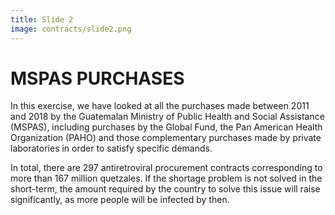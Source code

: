 ```yaml
---
title: Slide 2
image: contracts/slide2.png
---
```


# MSPAS PURCHASES

In this exercise, we have looked at all the purchases made between 2011 and 2018 by the Guatemalan Ministry of Public Health and Social Assistance (MSPAS), including purchases by the Global Fund, the Pan American Health Organization (PAHO) and those complementary purchases made by private laboratories in order to satisfy specific demands.

In total, there are 297 antiretroviral procurement contracts corresponding to more than 167 million quetzales. If the shortage problem is not solved in the short-term, the amount required by the country to solve this issue will raise significantly, as more people will be infected by then.
